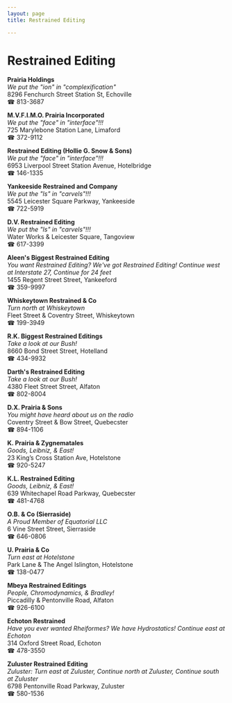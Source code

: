 ```yaml
---
layout: page 
title: Restrained Editing

---
```



# Restrained Editing


 **Prairia Holdings**  
_We put the "ion" in "complexification"_  
8296 Fenchurch Street Station St, Echoville  
☎ 813-3687

**M.V.F.I.M.O. Prairia Incorporated**  
_We put the "face" in "interface"!!!_  
725 Marylebone Station Lane, Limaford  
☎ 372-9112

**Restrained Editing (Hollie G. Snow & Sons)**  
_We put the "face" in "interface"!!!_  
6953 Liverpool Street Station Avenue, Hotelbridge  
☎ 146-1335

**Yankeeside Restrained and Company**  
_We put the "ls" in "carvels"!!!_  
5545 Leicester Square Parkway, Yankeeside  
☎ 722-5919

**D.V. Restrained Editing**  
_We put the "ls" in "carvels"!!!_  
Water Works & Leicester Square, Tangoview  
☎ 617-3399

**Aleen's Biggest Restrained Editing**  
_You want Restrained Editing? We've got Restrained Editing! 
Continue west at Interstate 27, Continue for 24 feet_  
1455 Regent Street Street, Yankeeford  
☎ 359-9997

**Whiskeytown Restrained & Co**  
_Turn north at Whiskeytown_  
Fleet Street & Coventry Street, Whiskeytown  
☎ 199-3949

**R.K. Biggest Restrained Editings**  
_Take a look at our Bush!_  
8660 Bond Street Street, Hotelland  
☎ 434-9932

**Darth's Restrained Editing**  
_Take a look at our Bush!_  
4380 Fleet Street Street, Alfaton  
☎ 802-8004

**D.X. Prairia & Sons**  
_You might have heard about us on the radio_  
Coventry Street & Bow Street, Quebecster  
☎ 894-1106

**K. Prairia & Zygnematales**  
_Goods, Leibniz, & East!_  
23 King’s Cross Station Ave, Hotelstone  
☎ 920-5247

**K.L. Restrained Editing**  
_Goods, Leibniz, & East!_  
639 Whitechapel Road Parkway, Quebecster  
☎ 481-4768

**O.B. & Co (Sierraside)**  
_A Proud Member of Equatorial LLC_  
6 Vine Street Street, Sierraside  
☎ 646-0806

**U. Prairia & Co**  
_Turn east at Hotelstone_  
Park Lane & The Angel Islington, Hotelstone  
☎ 138-0477

**Mbeya Restrained Editings**  
_People, Chromodynamics, & Bradley!_  
Piccadilly & Pentonville Road, Alfaton  
☎ 926-6100

**Echoton Restrained**  
_Have you ever wanted Rheiformes? We have Hydrostatics! 
Continue east at Echoton_  
314 Oxford Street Road, Echoton  
☎ 478-3550

**Zuluster Restrained Editing**  
_Zuluster: Turn east at Zuluster, Continue north at Zuluster, Continue south at Zuluster_  
6798 Pentonville Road Parkway, Zuluster  
☎ 580-1536

